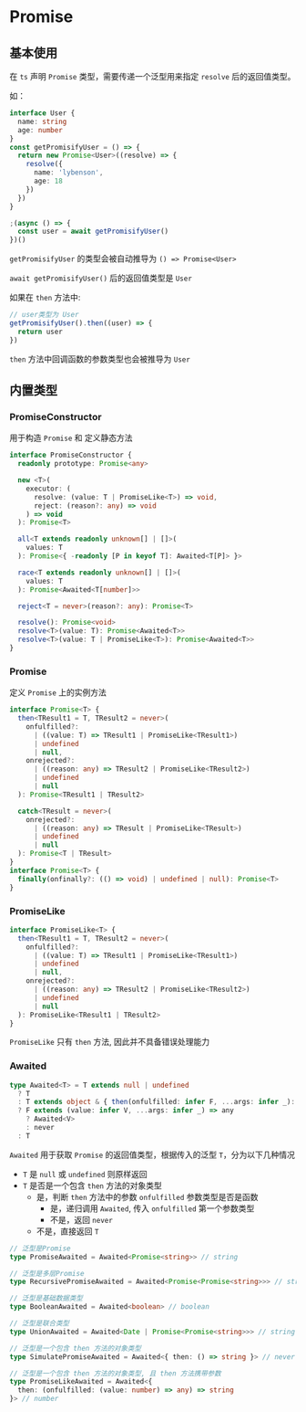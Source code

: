 # Promise

## 基本使用

在 `ts` 声明 `Promise` 类型，需要传递一个泛型用来指定 `resolve` 后的返回值类型。

如：

```ts
interface User {
  name: string
  age: number
}
const getPromisifyUser = () => {
  return new Promise<User>((resolve) => {
    resolve({
      name: 'lybenson',
      age: 18
    })
  })
}

;(async () => {
  const user = await getPromisifyUser()
})()
```

`getPromisifyUser` 的类型会被自动推导为 `() => Promise<User>`

`await getPromisifyUser()` 后的返回值类型是 `User`

如果在 `then` 方法中:

```ts
// user类型为 User
getPromisifyUser().then((user) => {
  return user
})
```

`then` 方法中回调函数的参数类型也会被推导为 `User`

## 内置类型

### PromiseConstructor

用于构造 `Promise` 和 定义静态方法

```ts showLineNumbers
interface PromiseConstructor {
  readonly prototype: Promise<any>

  new <T>(
    executor: (
      resolve: (value: T | PromiseLike<T>) => void,
      reject: (reason?: any) => void
    ) => void
  ): Promise<T>

  all<T extends readonly unknown[] | []>(
    values: T
  ): Promise<{ -readonly [P in keyof T]: Awaited<T[P]> }>

  race<T extends readonly unknown[] | []>(
    values: T
  ): Promise<Awaited<T[number]>>

  reject<T = never>(reason?: any): Promise<T>

  resolve(): Promise<void>
  resolve<T>(value: T): Promise<Awaited<T>>
  resolve<T>(value: T | PromiseLike<T>): Promise<Awaited<T>>
}
```

### Promise

定义 `Promise` 上的实例方法

```ts showLineNumbers
interface Promise<T> {
  then<TResult1 = T, TResult2 = never>(
    onfulfilled?:
      | ((value: T) => TResult1 | PromiseLike<TResult1>)
      | undefined
      | null,
    onrejected?:
      | ((reason: any) => TResult2 | PromiseLike<TResult2>)
      | undefined
      | null
  ): Promise<TResult1 | TResult2>

  catch<TResult = never>(
    onrejected?:
      | ((reason: any) => TResult | PromiseLike<TResult>)
      | undefined
      | null
  ): Promise<T | TResult>
}
interface Promise<T> {
  finally(onfinally?: (() => void) | undefined | null): Promise<T>
}
```

### PromiseLike

```ts showLineNumbers
interface PromiseLike<T> {
  then<TResult1 = T, TResult2 = never>(
    onfulfilled?:
      | ((value: T) => TResult1 | PromiseLike<TResult1>)
      | undefined
      | null,
    onrejected?:
      | ((reason: any) => TResult2 | PromiseLike<TResult2>)
      | undefined
      | null
  ): PromiseLike<TResult1 | TResult2>
}
```

`PromiseLike` 只有 `then` 方法, 因此并不具备错误处理能力

### Awaited

```ts
type Awaited<T> = T extends null | undefined
  ? T
  : T extends object & { then(onfulfilled: infer F, ...args: infer _): any }
  ? F extends (value: infer V, ...args: infer _) => any
    ? Awaited<V>
    : never
  : T
```

`Awaited` 用于获取 `Promise` 的返回值类型，根据传入的泛型 `T`，分为以下几种情况

- `T` 是 `null` 或 `undefined` 则原样返回
- `T` 是否是一个包含 `then` 方法的对象类型
  - 是，判断 `then` 方法中的参数 `onfulfilled` 参数类型是否是函数
    - 是，递归调用 `Awaited`, 传入 `onfulfilled` 第一个参数类型
    - 不是，返回 `never`
  - 不是，直接返回 `T`

```ts
// 泛型是Promise
type PromiseAwaited = Awaited<Promise<string>> // string

// 泛型是多层Promise
type RecursivePromiseAwaited = Awaited<Promise<Promise<string>>> // string

// 泛型是基础数据类型
type BooleanAwaited = Awaited<boolean> // boolean

// 泛型是联合类型
type UnionAwaited = Awaited<Date | Promise<Promise<string>>> // string | Date

// 泛型是一个包含 then 方法的对象类型
type SimulatePromiseAwaited = Awaited<{ then: () => string }> // never

// 泛型是一个包含 then 方法的对象类型, 且 then 方法携带参数
type PromiseLikeAwaited = Awaited<{
  then: (onfulfilled: (value: number) => any) => string
}> // number
```
